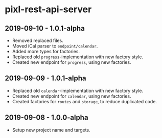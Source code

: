 # pixl-rest-api-server

## 2019-09-10 - 1.0.1-alpha

* Removed replaced files.
* Moved iCal parser to `endpoint/calendar`.
* Added more types for factories.
* Replaced old `progress`-implementation with new factory style.
* Created new endpoint for `progress`, using new factories.

## 2019-09-09 - 1.0.1-alpha

* Replaced old `calendar`-implementation with new factory style.
* Created new endpoint for `calendar`, using new factories.
* Created factories for `routes` and `storage`, to reduce duplicated code.

## 2019-09-08 - 1.0.0-alpha

* Setup new project name and targets.